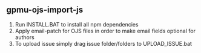 ## gpmu-ojs-import-js

1) Run INSTALL.BAT to install all npm dependencies
2) Apply email-patch for OJS files in order to make email fields optional for authors
3) To upload issue simply drag issue folder/folders to UPLOAD_ISSUE.bat